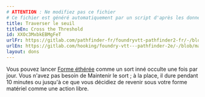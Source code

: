 ```yaml
---
# ATTENTION : Ne modifiez pas ce fichier
# Ce fichier est généré automatiquement par un script d'après les données du module Foundry VTT officiel et de sa traduction
title: Traverser le seuil
titleEn: Cross the Threshold
id: XXOc3MxbkEBMgFeT
urlFr: https://gitlab.com/pathfinder-fr/foundryvtt-pathfinder2-fr/-/blob/master/data/feats/XXOc3MxbkEBMgFeT.htm
urlEn: https://gitlab.com/hooking/foundry-vtt---pathfinder-2e/-/blob/master/packs/data/feats.db/cross-the-threshold.json
layout: dons
---
```

Vous pouvez lancer [Forme éthérée](../sorts/forme-éthérée.html) comme un sort inné occulte une fois par jour. Vous n'avez pas besoin de Maintenir le sort ; à la place, il dure pendant 10 minutes ou jusqu'à ce que vous décidiez de revenir sous votre forme matériel comme une action libre.

